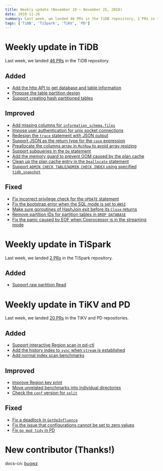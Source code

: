 ```yaml
---
title: Weekly update (November 19 ~ November 25, 2018)
date: 2018-11-26
summary: Last week, we landed 46 PRs in the TiDB repository, 2 PRs in the TiSpark repository, and 20 PRs in the TiKV and PD repositories.
tags: ['TiDB', 'TiSpark', 'TiKV', 'PD']
---
```


# Weekly update in TiDB

Last week, we landed [46 PRs](https://github.com/pingcap/tidb/pulls?utf8=%E2%9C%93&q=is%3Apr+is%3Amerged+merged%3A2018-11-19..2018-11-25+) in the TiDB repository.

## Added

- [Add the http API to get database and table information](https://github.com/pingcap/tidb/pull/8256)
- [Propose the table partition design](https://github.com/pingcap/tidb/pull/7969)
- [Support creating hash partitioned tables](https://github.com/pingcap/tidb/pull/8026)

## Improved

- [Add missing columns for `information_schema.files`](https://github.com/pingcap/tidb/pull/8387)
- [Impose user authentication for unix socket connections](https://github.com/pingcap/tidb/pull/8381)
- [Redesign the `trace` statement with JSON output](https://github.com/pingcap/tidb/pull/8357)
- [Support JSON as the return type for the `case` expression](https://github.com/pingcap/tidb/pull/8355)
- [Preallocate the columns array in `MutRow` to avoid array resizing](https://github.com/pingcap/tidb/pull/8348)
- [Support subqueries in the `Do` statement](https://github.com/pingcap/tidb/pull/8343)
- [Add the memory guard to prevent OOM caused by the plan cache](https://github.com/pingcap/tidb/pull/8339)
- [Clean up the plan cache entry in the `Deallocate` statement](https://github.com/pingcap/tidb/pull/8332)
- [Support `ADMIN CHECK TABLE`/`ADMIN CHECK INDEX` using specified `tidb_snapshot`](https://github.com/pingcap/tidb/pull/8172)

## Fixed

- [Fix incorrect privilege check for the `UPDATE` statement](https://github.com/pingcap/tidb/pull/8376)
- [Fix the bootstrap error when the SQL mode is set to `ANSI`](https://github.com/pingcap/tidb/pull/8353)
- [Make sure goroutines of HashJoin exit before its `Close` returns](https://github.com/pingcap/tidb/pull/8338)
- [Remove partition IDs for partition tables in `DROP DATABASE`](https://github.com/pingcap/tidb/pull/8319)
- [Fix the panic caused by EOF when Coprocessor is in the streaming mode](https://github.com/pingcap/tidb/pull/8297)

# Weekly update in TiSpark

Last week, we landed [2 PRs](https://github.com/pingcap/tispark/pulls?utf8=%E2%9C%93&q=is%3Apr+is%3Amerged+merged%3A2018-11-19..2018-11-25+) in the TiSpark repository.

## Added

- [Support raw partition Read](https://github.com/pingcap/tispark/pull/495)

# Weekly update in TiKV and PD

Last week, we landed [20 PRs](https://github.com/search?utf8=%E2%9C%93&q=repo%3Atikv%2Ftikv+repo%3Apingcap%2Fpd+is%3Apr+is%3Amerged+merged%3A2018-11-19..2018-11-25&type=Issues) in the TiKV and PD repositories.

## Added

- [Support interactive Region scan in pd-ctl](https://github.com/pingcap/pd/pull/1320)
- [Add the history index to `sync` when `stream` is established](https://github.com/pingcap/pd/pull/1305)
- [Add normal index scan benchmarks](https://github.com/tikv/tikv/pull/3814)

## Improved

- [Improve Region key print](https://github.com/pingcap/pd/pull/1335)
- [Move unrelated benchmarks into individual directories](https://github.com/tikv/tikv/pull/3809)
- [Check the `conf` version for `split`](https://github.com/tikv/tikv/pull/3807)

## Fixed

- [Fix a deadlock in `GetOpInfluence`](https://github.com/pingcap/pd/pull/1340)
- [Fix the issue that configurations cannot be set to zero values](https://github.com/pingcap/pd/pull/1334)
- [Fix `go mod tidy` in PD](https://github.com/pingcap/pd/pull/1330)

# New contributor (Thanks!)

docs-cn: [bugwz](https://github.com/bugwz)
